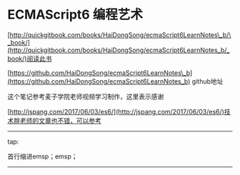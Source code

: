 # ECMAScript6 编程艺术

[http://quickgitbook.com/books/HaiDongSong/ecmaScript6LearnNotes\_b/\_book/](http://quickgitbook.com/books/HaiDongSong/ecmaScript6LearnNotes_b/_book/)阅读此书

[https://github.com/HaiDongSong/ecmaScript6LearnNotes\_b](https://github.com/HaiDongSong/ecmaScript6LearnNotes_b) github地址

这个笔记参考麦子学院老师视频学习制作，这里表示感谢

[http://jspang.com/2017/06/03/es6/](http://jspang.com/2017/06/03/es6/)技术胖老师的文章也不错，可以参考

---

tap:

首行缩进emsp；emsp；

---



